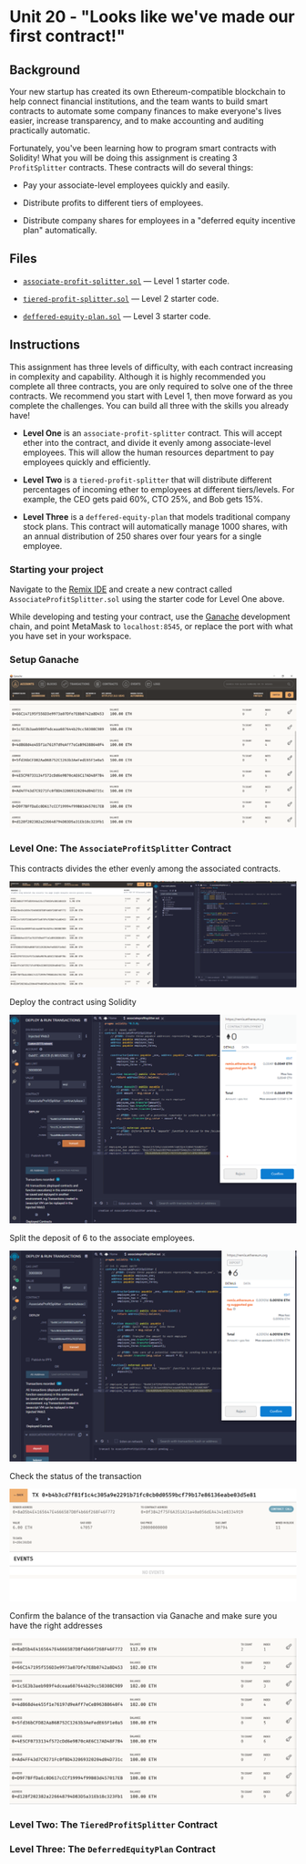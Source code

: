 # Unit 20 - "Looks like we've made our first contract!"

## Background

Your new startup has created its own Ethereum-compatible blockchain to help connect financial institutions, and the team wants to build smart contracts to automate some company finances to make everyone's lives easier, increase transparency, and to make accounting and auditing practically automatic.

Fortunately, you've been learning how to program smart contracts with Solidity! What you will be doing this assignment is creating 3 `ProfitSplitter` contracts. These contracts will do several things:

* Pay your associate-level employees quickly and easily.

* Distribute profits to different tiers of employees.

* Distribute company shares for employees in a "deferred equity incentive plan" automatically.

## Files

* [`associate-profit-splitter.sol`](associate-profit-splitter.sol) — Level 1 starter code.

* [`tiered-profit-splitter.sol`](tiered-profit-splitter.sol) — Level 2 starter code.

* [`deffered-equity-plan.sol`](deffered-equity-plan.sol) — Level 3 starter code.

## Instructions

This assignment has three levels of difficulty, with each contract increasing in complexity and capability. Although it is highly recommended you complete all three contracts, you are only required to solve one of the three contracts. We recommend you start with Level 1, then move forward as you complete the challenges. You can build all three with the skills you already have!

* **Level One** is an `associate-profit-splitter` contract. This will accept ether into the contract, and divide it evenly among associate-level employees. This will allow the human resources department to pay employees quickly and efficiently.

* **Level Two** is a `tiered-profit-splitter` that will distribute different percentages of incoming ether to employees at different tiers/levels. For example, the CEO gets paid 60%, CTO 25%, and Bob gets 15%.

* **Level Three** is a `deffered-equity-plan` that models traditional company stock plans. This contract will automatically manage 1000 shares, with an annual distribution of 250 shares over four years for a single employee.

### Starting your project

Navigate to the [Remix IDE](https://remix.ethereum.org) and create a new contract called `AssociateProfitSplitter.sol` using the starter code for Level One above.

While developing and testing your contract, use the [Ganache](https://www.trufflesuite.com/ganache) development chain, and point MetaMask to `localhost:8545`, or replace the port with what you have set in your workspace.

### Setup Ganache 

![Ganache](Images/ganache1.png)


### Level One: The `AssociateProfitSplitter` Contract

This contracts divides the ether evenly among the associated contracts. 

![Ganache](Images/ganache2.png)

Deploy the contract using Solidity

![Ganache](Images/deploya1.png)

Split the deposit of 6 to the associate employees.

![Ganache](Images/deploya2.png)

Check the status of the transaction 

![Ganache](Images/deploya3.png)

Confirm the balance of the transaction via Ganache and make sure you have the right addresses

![Ganache](Images/deploya4.png)

### Level Two: The `TieredProfitSplitter` Contract




### Level Three: The `DeferredEquityPlan` Contract

